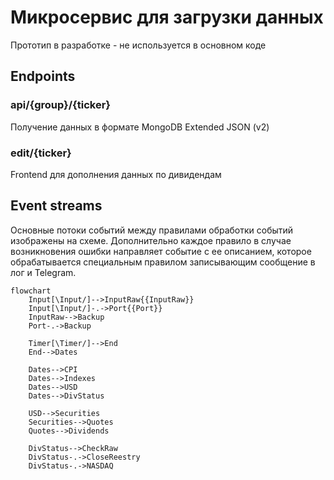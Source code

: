 # Микросервис для загрузки данных

Прототип в разработке - не используется в основном коде

## Endpoints

### api/{group}/{ticker}

Получение данных в формате MongoDB Extended JSON (v2)

### edit/{ticker}

Frontend для дополнения данных по дивидендам

## Event streams

Основные потоки событий между правилами обработки событий изображены на схеме. 
Дополнительно каждое правило в случае возникновения ошибки направляет событие с ее описанием, 
которое обрабатывается специальным правилом записывающим сообщение в лог и Telegram.
```mermaid
flowchart
    Input[\Input/]-->InputRaw{{InputRaw}}
    Input[\Input/]-.->Port{{Port}}
    InputRaw-->Backup
    Port-.->Backup
    
    Timer[\Timer/]-->End
    End-->Dates
    
    Dates-->CPI
    Dates-->Indexes
    Dates-->USD
	Dates-->DivStatus

	USD-->Securities
    Securities-->Quotes
	Quotes-->Dividends
    
    DivStatus-->CheckRaw
    DivStatus-.->CloseReestry
    DivStatus-.->NASDAQ
```